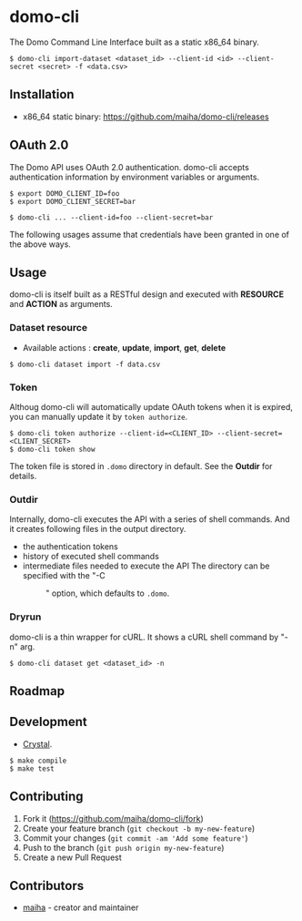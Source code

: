 # domo-cli

The Domo Command Line Interface built as a static x86_64 binary.

```console
$ domo-cli import-dataset <dataset_id> --client-id <id> --client-secret <secret> -f <data.csv>
```

## Installation
* x86_64 static binary: https://github.com/maiha/domo-cli/releases

## OAuth 2.0
The Domo API uses OAuth 2.0 authentication. 
domo-cli accepts authentication information by environment variables or arguments.

```console
$ export DOMO_CLIENT_ID=foo
$ export DOMO_CLIENT_SECRET=bar
```

```console
$ domo-cli ... --client-id=foo --client-secret=bar
```

The following usages assume that credentials have been granted in one of the above ways.

## Usage

domo-cli is itself built as a RESTful design and executed with **RESOURCE** and **ACTION** as arguments.

### Dataset resource

* Available actions : **create**, **update**, **import**, **get**, **delete**

```console
$ domo-cli dataset import -f data.csv
```

### Token

Althoug domo-cli will automatically update OAuth tokens when it is expired,
you can manually update it by `token authorize`.

```console
$ domo-cli token authorize --client-id=<CLIENT_ID> --client-secret=<CLIENT_SECRET>
$ domo-cli token show
```

The token file is stored in `.domo` directory in default. See the **Outdir** for details.

### Outdir

Internally, domo-cli executes the API with a series of shell commands.
And it creates following files in the output directory.
* the authentication tokens
* history of executed shell commands
* intermediate files needed to execute the API
The directory can be specified with the "-C <DIR>" option, which defaults to `.domo`.

### Dryrun

domo-cli is a thin wrapper for cURL. It shows a cURL shell command by "-n" arg.

```console
$ domo-cli dataset get <dataset_id> -n
```

## Roadmap

## Development

* [Crystal](http://crystal-lang.org/).

```console
$ make compile
$ make test
```

## Contributing

1. Fork it (<https://github.com/maiha/domo-cli/fork>)
2. Create your feature branch (`git checkout -b my-new-feature`)
3. Commit your changes (`git commit -am 'Add some feature'`)
4. Push to the branch (`git push origin my-new-feature`)
5. Create a new Pull Request

## Contributors

- [maiha](https://github.com/maiha) - creator and maintainer
